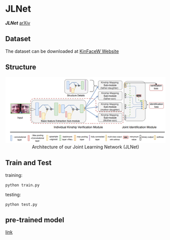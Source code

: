 # JLNet

***JLNet*** [arXiv](https://arxiv.org/pdf/2004.06382.pdf)

## Dataset
The dataset can be downloaded at [KinFaceW Website](https://www.kinfacew.com/download.html)


## Structure
<center>
 <img src='./imgs/structure.png' >
 <figcaption> Architecture of our Joint Learning Network (JLNet)  </figcaption>
</center>

## Train and Test

training:

```
python train.py
```

testing:

```
python test.py
```

## pre-trained model
[link](https://drive.google.com/drive/folders/1CzqX67Z1F0yWJuO4zgpT7s_70P4mVbKE?usp=sharing)
